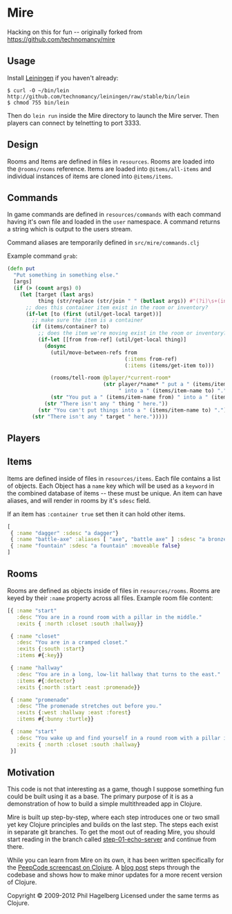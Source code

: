 # Mire

Hacking on this for fun -- originally forked from https://github.com/technomancy/mire

## Usage

Install [Leiningen](http://leiningen.org) if you haven't already:

    $ curl -O ~/bin/lein http://github.com/technomancy/leiningen/raw/stable/bin/lein
    $ chmod 755 bin/lein

Then do `lein run` inside the Mire directory to launch the Mire
server. Then players can connect by telnetting to port 3333.

## Design

Rooms and Items are defined in files in `resources`. Rooms are loaded into the
`@rooms/rooms` reference. Items are loaded into `@items/all-items`
and individual instances of items are cloned into `@items/items`.

## Commands

In game commands are defined in `resources/commands` with each command having
it's own file and loaded in the `user` namespace. A command returns a string
which is output to the users stream.

Command aliases are temporarily defined in `src/mire/commands.clj`

Example command `grab`:

```Clojure
(defn put
  "Put something in something else."
  [args]
  (if (> (count args) 0)
    (let [target (last args)
          thing (str/replace (str/join " " (butlast args)) #"(?i)\s+(in|into)$" "")]
      ;; does this container item exist in the room or inventory?
      (if-let [to (first (util/get-local target))]
        ;; make sure the item is a container
        (if (items/container? to)
          ;; does the item we're moving exist in the room or inventory?
          (if-let [[from from-ref] (util/get-local thing)]
            (dosync
              (util/move-between-refs from
                                      (:items from-ref)
                                      (:items (items/get-item to)))

              (rooms/tell-room @player/*current-room*
                               (str player/*name* " put a " (items/item-name from)
                                    " into a " (items/item-name to) "."))
              (str "You put a " (items/item-name from) " into a " (items/item-name to) "."))
            (str "There isn't any " thing " here."))
          (str "You can't put things into a " (items/item-name to) "."))
        (str "There isn't any " target " here.")))))
```

## Players

## Items

Items are defined inside of files in `resources/items`. Each file contains a
list of objects. Each Object has a `name` key which will be used as a `keyword`
in the combined database of items -- these must be unique. An item can have
aliases, and will render in rooms by it's `sdesc` field.

If an item has `:container true` set then it can hold other items.

```Clojure
[
 { :name "dagger" :sdesc "a dagger"}
 { :name "battle-axe" :aliases [ "axe", "battle axe" ] :sdesc "a bronze battle axe"}
 { :name "fountain" :sdesc "a fountain" :moveable false}
]
```

## Rooms

Rooms are defined as objects inside of files in `resources/rooms`. Rooms are
keyed by their `:name` property across all files. Example room file content:

```Clojure
[{ :name "start"
   :desc "You are in a round room with a pillar in the middle."
   :exits { :north :closet :south :hallway}}

 { :name "closet"
   :desc "You are in a cramped closet."
   :exits {:south :start}
   :items #{:key}}

 { :name "hallway"
   :desc "You are in a long, low-lit hallway that turns to the east."
   :items #{:detector}
   :exits {:north :start :east :promenade}}

 { :name "promenade"
   :desc "The promenade stretches out before you."
   :exits {:west :hallway :east :forest}
   :items #{:bunny :turtle}}

 { :name "start"
   :desc "You wake up and find yourself in a round room with a pillar in the middle."
   :exits { :north :closet :south :hallway}
 }]
```

## Motivation

This code is not that interesting as a game, though I suppose
something fun could be built using it as a base. The primary purpose
of it is as a demonstration of how to build a simple multithreaded app
in Clojure.

Mire is built up step-by-step, where each step introduces one or two
small yet key Clojure principles and builds on the last step. The
steps each exist in separate git branches. To get the most out of
reading Mire, you should start reading in the branch called
[step-01-echo-server](http://github.com/technomancy/mire/tree/01-echo-server)
and continue from there.

While you can learn from Mire on its own, it has been written
specifically for the [PeepCode screencast on
Clojure](http://peepcode.com/products/functional-programming-with-clojure).
A [blog post](http://technomancy.us/136) steps through the codebase
and shows how to make minor updates for a more recent version of Clojure.

Copyright © 2009-2012 Phil Hagelberg
Licensed under the same terms as Clojure.
